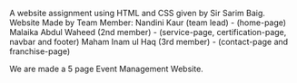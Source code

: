 A website assignment using HTML and CSS given by Sir Sarim Baig.
Website Made by Team Member:
Nandini Kaur (team lead) - (home-page)
Malaika Abdul Waheed (2nd member) - (service-page, certification-page, navbar and footer)
Maham Inam ul Haq (3rd member) - (contact-page and franchise-page)

We are made a 5 page Event Management Website. 
